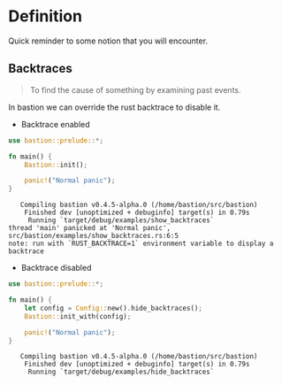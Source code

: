 # Definition

Quick reminder to some notion that you will encounter.

## Backtraces

> To find the cause of something by examining past events.

In bastion we can override the rust backtrace to disable it.

- Backtrace enabled

```rs
use bastion::prelude::*;

fn main() {
    Bastion::init();

    panic!("Normal panic");
}
```

```
   Compiling bastion v0.4.5-alpha.0 (/home/bastion/src/bastion)
    Finished dev [unoptimized + debuginfo] target(s) in 0.79s
     Running `target/debug/examples/show_backtraces`
thread 'main' panicked at 'Normal panic', src/bastion/examples/show_backtraces.rs:6:5
note: run with `RUST_BACKTRACE=1` environment variable to display a backtrace
```

- Backtrace disabled

```rs
use bastion::prelude::*;

fn main() {
    let config = Config::new().hide_backtraces();
    Bastion::init_with(config);

    panic!("Normal panic");
}
```

```
   Compiling bastion v0.4.5-alpha.0 (/home/bastion/src/bastion)
    Finished dev [unoptimized + debuginfo] target(s) in 0.79s
     Running `target/debug/examples/hide_backtraces`
```
